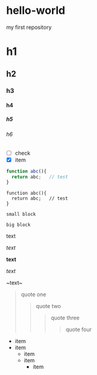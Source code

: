 # hello-world
my first repository


# h1
## h2
### h3
#### h4
##### h5
###### h6

- [ ] check
- [x] item

```js
function abc(){
  return abc;   // test
}
```

```
function abc(){
  return abc;   // test
}
```

`small block`

    big block

text

*text*

**text**

_text_

~text~


> quote one 
>> quote two
>>> quote three
>>>> quote four

* item
* item
  * item
  * item
    * item

      
